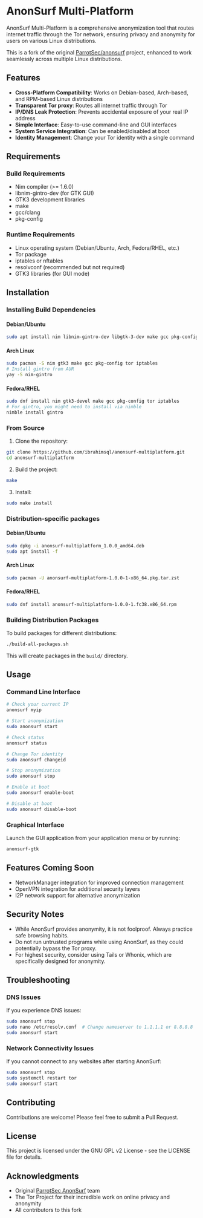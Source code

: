 # AnonSurf Multi-Platform

AnonSurf Multi-Platform is a comprehensive anonymization tool that routes internet traffic through the Tor network, ensuring privacy and anonymity for users on various Linux distributions.

This is a fork of the original [ParrotSec/anonsurf](https://github.com/ParrotSec/anonsurf) project, enhanced to work seamlessly across multiple Linux distributions.

## Features

- **Cross-Platform Compatibility**: Works on Debian-based, Arch-based, and RPM-based Linux distributions
- **Transparent Tor proxy**: Routes all internet traffic through Tor
- **IP/DNS Leak Protection**: Prevents accidental exposure of your real IP address
- **Simple Interface**: Easy-to-use command-line and GUI interfaces
- **System Service Integration**: Can be enabled/disabled at boot
- **Identity Management**: Change your Tor identity with a single command

## Requirements

### Build Requirements
- Nim compiler (>= 1.6.0)
- libnim-gintro-dev (for GTK GUI)
- GTK3 development libraries
- make
- gcc/clang
- pkg-config

### Runtime Requirements
- Linux operating system (Debian/Ubuntu, Arch, Fedora/RHEL, etc.)
- Tor package
- iptables or nftables
- resolvconf (recommended but not required)
- GTK3 libraries (for GUI mode)

## Installation

### Installing Build Dependencies

#### Debian/Ubuntu
```bash
sudo apt install nim libnim-gintro-dev libgtk-3-dev make gcc pkg-config tor iptables
```

#### Arch Linux
```bash
sudo pacman -S nim gtk3 make gcc pkg-config tor iptables
# Install gintro from AUR
yay -S nim-gintro
```

#### Fedora/RHEL
```bash
sudo dnf install nim gtk3-devel make gcc pkg-config tor iptables
# For gintro, you might need to install via nimble
nimble install gintro
```

### From Source

1. Clone the repository:
```bash
git clone https://github.com/ibrahimsql/anonsurf-multiplatform.git
cd anonsurf-multiplatform
```

2. Build the project:
```bash
make
```

3. Install:
```bash
sudo make install
```

### Distribution-specific packages

#### Debian/Ubuntu
```bash
sudo dpkg -i anonsurf-multiplatform_1.0.0_amd64.deb
sudo apt install -f
```

#### Arch Linux
```bash
sudo pacman -U anonsurf-multiplatform-1.0.0-1-x86_64.pkg.tar.zst
```

#### Fedora/RHEL
```bash
sudo dnf install anonsurf-multiplatform-1.0.0-1.fc38.x86_64.rpm
```

### Building Distribution Packages

To build packages for different distributions:
```bash
./build-all-packages.sh
```

This will create packages in the `build/` directory.

## Usage

### Command Line Interface

```bash
# Check your current IP
anonsurf myip

# Start anonymization
sudo anonsurf start

# Check status
anonsurf status

# Change Tor identity
sudo anonsurf changeid

# Stop anonymization
sudo anonsurf stop

# Enable at boot
sudo anonsurf enable-boot

# Disable at boot
sudo anonsurf disable-boot
```

### Graphical Interface

Launch the GUI application from your application menu or by running:

```bash
anonsurf-gtk
```

## Features Coming Soon

- NetworkManager integration for improved connection management
- OpenVPN integration for additional security layers
- I2P network support for alternative anonymization

## Security Notes

- While AnonSurf provides anonymity, it is not foolproof. Always practice safe browsing habits.
- Do not run untrusted programs while using AnonSurf, as they could potentially bypass the Tor proxy.
- For highest security, consider using Tails or Whonix, which are specifically designed for anonymity.

## Troubleshooting

### DNS Issues
If you experience DNS issues:
```bash
sudo anonsurf stop
sudo nano /etc/resolv.conf  # Change nameserver to 1.1.1.1 or 8.8.8.8
sudo anonsurf start
```

### Network Connectivity Issues
If you cannot connect to any websites after starting AnonSurf:
```bash
sudo anonsurf stop
sudo systemctl restart tor
sudo anonsurf start
```

## Contributing

Contributions are welcome! Please feel free to submit a Pull Request.

## License

This project is licensed under the GNU GPL v2 License - see the LICENSE file for details.

## Acknowledgments

- Original [ParrotSec AnonSurf](https://github.com/ParrotSec/anonsurf) team
- The Tor Project for their incredible work on online privacy and anonymity
- All contributors to this fork 